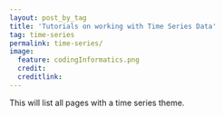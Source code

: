 ```yaml
---
layout: post_by_tag
title: 'Tutorials on working with Time Series Data'
tag: time-series
permalink: time-series/
image:
  feature: codingInformatics.png
  credit:
  creditlink: 
---
```


This will list all pages with a time series theme.
